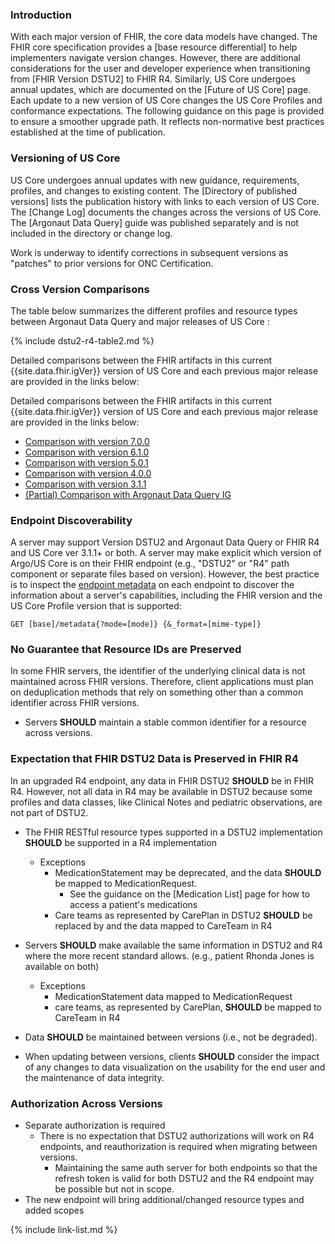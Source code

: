 
### Introduction

With each major version of FHIR, the core data models have changed.  The FHIR core specification provides a [base resource differential] to help implementers navigate version changes.  However, there are additional considerations for the user and developer experience when transitioning from [FHIR Version DSTU2] to FHIR R4.   Similarly, US Core undergoes annual updates, which are documented on the [Future of US Core] page. Each update to a new version of US Core changes the US Core Profiles and conformance expectations. The following guidance on this page is provided to ensure a smoother upgrade path. It reflects non-normative best practices established at the time of publication.

### Versioning of US Core

US Core undergoes annual updates with new guidance, requirements, profiles, and changes to existing content. The [Directory of published versions] lists the publication history with links to each version of US Core.  The [Change Log] documents the changes across the versions of US Core. The [Argonaut Data Query] guide was published separately and is not included in the directory or change log.

Work is underway to identify corrections in subsequent versions as "patches" to prior versions for ONC Certification.

### Cross Version Comparisons

The table below summarizes the different profiles and resource types between Argonaut Data Query and major releases of US Core :

{% include dstu2-r4-table2.md %}

Detailed comparisons between the FHIR artifacts in this current {{site.data.fhir.igVer}} version of US Core and each previous major release are provided in the links below:

Detailed comparisons between the FHIR artifacts in this current {{site.data.fhir.igVer}} version of US Core and each previous major release are provided in the links below:

- [Comparison with version 7.0.0](comparison-v7.0.0/index.html)
- [Comparison with version 6.1.0](comparison-v6.1.0/index.html)
- [Comparison with version 5.0.1](comparison-v5.0.1/index.html)
- [Comparison with version 4.0.0](comparison-v4.0.0/index.html)
- [Comparison with version 3.1.1](comparison-v3.1.1/index.html)
- [(Partial) Comparison with Argonaut Data Query IG](comparison-argo/index.html)   <!--  using the FHIR validator to compare and the script /Users/ehaas/Documents/Python/Jupyter/MyNotebooks/Validator_Tools/IG-Profile_Comparer.ipynb with the source file input/images-source/ArgoDQ-USCore-ProfileMap.csv. See the script file for instructions -->

### Endpoint Discoverability

A server may support Version DSTU2 and Argonaut Data Query or FHIR R4 and US Core ver 3.1.1+ or both. A server may make explicit which version of Argo/US Core is on their FHIR endpoint (e.g., "DSTU2" or "R4" path component or separate files based on version). However, the best practice is to inspect the [endpoint metadata](http://hl7.org/fhir/R4/http.html) on each endpoint to discover the information about a server's capabilities, including the FHIR version and the US Core Profile version that is supported:

`GET [base]/metadata{?mode=[mode]} {&_format=[mime-type]}`

### No Guarantee that Resource IDs are Preserved

In some FHIR servers, the identifier of the underlying clinical data is not maintained across FHIR versions. Therefore, client applications must plan on deduplication methods that rely on something other than a common identifier across FHIR versions.

* Servers **SHOULD** maintain a stable common identifier for a resource across versions.

### Expectation that FHIR DSTU2 Data is Preserved in FHIR R4

In an upgraded R4 endpoint, any data in FHIR DSTU2 **SHOULD** be in FHIR R4. However, not all data in R4 may be available in DSTU2 because some profiles and data classes, like Clinical Notes and pediatric observations, are not part of DSTU2.

* The FHIR RESTful resource types supported in a DSTU2 implementation **SHOULD** be supported in a R4 implementation
  - Exceptions
    - MedicationStatement may be deprecated, and the data **SHOULD** be mapped to MedicationRequest.  
       - See the guidance on the [Medication List] page for how to access a patient's medications
    - Care teams as represented by CarePlan in DSTU2 **SHOULD** be replaced by and the data mapped to CareTeam in R4

* Servers **SHOULD** make available the same information in DSTU2 and R4 where the more recent standard allows.  (e.g., patient Rhonda Jones is available on both)
  - Exceptions
    - MedicationStatement data mapped to MedicationRequest
    - care teams, as represented by CarePlan, **SHOULD** be mapped to CareTeam in R4
* Data **SHOULD** be maintained between versions (i.e., not be degraded).
* When updating between versions, clients **SHOULD** consider the impact of any changes to data visualization on the usability for the end user and the maintenance of data integrity.


### Authorization Across Versions

- Separate authorization is required
   - There is no expectation that DSTU2 authorizations will work on R4 endpoints, and reauthorization is required when migrating between versions.
      - Maintaining the same auth server for both endpoints so that the refresh token is valid for both DSTU2 and the R4 endpoint may be possible but not in scope.
- The new endpoint will bring additional/changed resource types and added scopes

{% include link-list.md %}